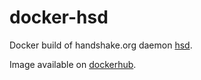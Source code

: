 # docker-hsd

Docker build of handshake.org daemon [hsd](https://github.com/handshake-org/hsd).

Image available on [dockerhub](https://hub.docker.com/repository/docker/skynetlabs/docker-hsd).

